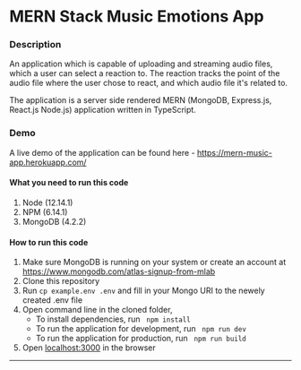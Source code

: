 # MERN Stack Music Emotions App

### Description

An application which is capable of uploading and streaming audio files, which a user can select a reaction to. The reaction tracks the point of the audio file where the user chose to react, and which audio file it's related to.

The application is a server side rendered MERN (MongoDB, Express.js, React.js Node.js) application written in TypeScript.

### Demo
A live demo of the application can be found here - https://mern-music-app.herokuapp.com/


#### What you need to run this code
1. Node (12.14.1)
2. NPM (6.14.1)
3. MongoDB (4.2.2)

####  How to run this code
1. Make sure MongoDB is running on your system or create an account at https://www.mongodb.com/atlas-signup-from-mlab
2. Clone this repository
3. Run ```cp example.env .env``` and fill in your Mongo URI to the newely created .env file
4. Open command line in the cloned folder,
   - To install dependencies, run ```  npm install  ```
   - To run the application for development, run ```  npm run dev  ```
   - To run the application for production, run ```  npm run build  ```
5. Open [localhost:3000](http://localhost:3000/) in the browser
---- 
